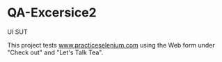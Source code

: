 # QA-Excersice2
UI SUT

This project tests www.practiceselenium.com using the Web form under "Check out" and "Let's Talk Tea". 
